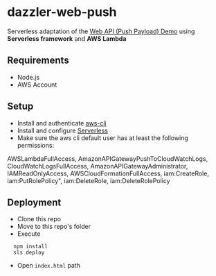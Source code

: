 # dazzler-web-push

Serverless adaptation of the [Web API (Push Payload) Demo](https://serviceworke.rs/push-payload_demo.html) using **Serverless framework** and **AWS Lambda**

## Requirements

- Node.js 
- AWS Account

## Setup

- Install and authenticate [aws-cli](https://aws.amazon.com/cli/)  
- Install and configure [Serverless](https://serverless.com/)
- Make sure the aws cli default user has at least the following permissions:

AWSLambdaFullAccess, AmazonAPIGatewayPushToCloudWatchLogs, CloudWatchLogsFullAccess, AmazonAPIGatewayAdministrator, IAMReadOnlyAccess, AWSCloudFormationFullAccess, iam:CreateRole, iam:PutRolePolicy", iam:DeleteRole, iam:DeleteRolePolicy

## Deployment

- Clone this repo
- Move to this repo's folder
- Execute 
```
  npm install
  sls deploy
```
- Open `index.html` path

